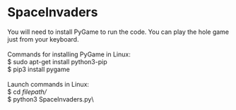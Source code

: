 # SpaceInvaders

You will need to install PyGame to run the code. You can play the hole game just from your keyboard.\
\
Commands for installing PyGame in Linux:\
$ sudo apt-get install python3-pip\
$ pip3 install pygame\
\
Launch commands in Linux:\
$ cd *filepath/*\
$ python3 SpaceInvaders.py\
